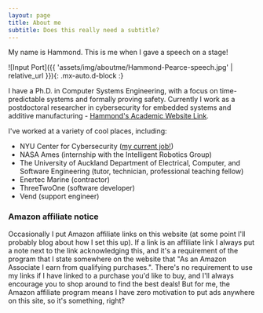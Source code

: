 ```yaml
---
layout: page
title: About me
subtitle: Does this really need a subtitle?
---
```


My name is Hammond. This is me when I gave a speech on a stage!

![Input Port]({{ 'assets/img/aboutme/Hammond-Pearce-speech.jpg' | relative_url }}){: .mx-auto.d-block :}

I have a Ph.D. in Computer Systems Engineering, with a focus on time-predictable systems and formally proving safety. Currently I work as a postdoctoral researcher in cybersecurity for embedded systems and additive manufacturing - [Hammond's Academic Website Link](https://www.cyberhammond.com/).

I've worked at a variety of cool places, including:
* NYU Center for Cybersecurity ([my current job!](https://cyber.nyu.edu/profile/hammond-pearce/))
* NASA Ames (internship with the Intelligent Robotics Group)
* The University of Auckland Department of Electrical, Computer, and Software Engineering (tutor, technician, professional teaching fellow)
* Enertec Marine (contractor)
* ThreeTwoOne (software developer)
* Vend (support engineer)

### Amazon affiliate notice

Occasionally I put Amazon affiliate links on this website (at some point I'll probably blog about how I set this up). 
If a link is an affiliate link I always put a note next to the link acknowledging this, and it's a requirement of the program that I state somewhere on the website that "As an Amazon Associate I earn from qualifying purchases.". 
There's no requirement to use my links if I have linked to a purchase you'd like to buy, and I'll always encourage you to shop around to find the best deals!
But for me, the Amazon affiliate program means I have zero motivation to put ads anywhere on this site, so it's something, right?
